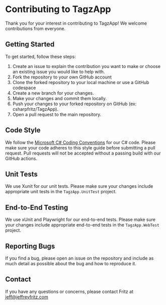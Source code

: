 # Contributing to TagzApp

Thank you for your interest in contributing to TagzApp! We welcome contributions from everyone.

## Getting Started

To get started, follow these steps:

1. Create an issue to explain the contribution you want to make or choose an existing issue you would like to help with.
1. Fork the repository to your own GitHub account
1. Clone the forked repository to your local machine or use a GitHub codespace
1. Create a new branch for your changes.
1. Make your changes and commit them locally.
1. Push your changes to your forked repository on GitHub (ex: csharpfritz/TagzApp).
1. Open a pull request to the main repository.

## Code Style

We follow the [Microsoft C# Coding Conventions](https://docs.microsoft.com/en-us/dotnet/csharp/programming-guide/inside-a-program/coding-conventions) for our C# code. Please make sure your code adheres to this style guide before submitting a pull request.  Pull requests will not be accepted without a passing build with our GitHub actions.

## Unit Tests

We use Xunit for our unit tests. Please make sure your changes include appropriate unit tests in the `TagzApp.UnitTest` project.

## End-to-End Testing

We use xUnit and Playwright for our end-to-end tests. Please make sure your changes include appropriate end-to-end tests in the `TagzApp.WebTest` project.

## Reporting Bugs

If you find a bug, please open an issue on the repository and include as much detail as possible about the bug and how to reproduce it.

## Contact

If you have any questions or concerns, please contact Fritz at [jeff@jeffreyfritz.com](mailto:jeff@jeffreyfritz.com)
